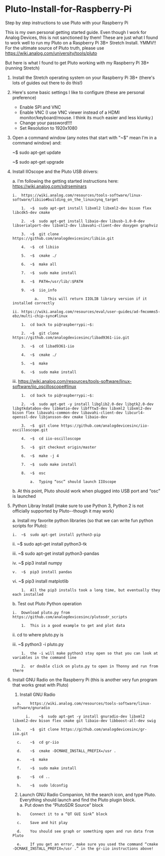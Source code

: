 # Pluto-Install-for-Raspberry-Pi
Step by step instructions to use Pluto with your Raspberry Pi

This is my own personal getting started guide.  Even though I work for Analog Devices, this is not sanctioned by them!  These are just what I found to work well to run my Pluto on a Raspberry Pi 3B+ Stretch Install.  YMMV!!  
For the ultimate source of Pluto truth, please use https://wiki.analog.com/university/tools/pluto

But here is what I found to get Pluto working with my Raspberry Pi 3B+ (running Stretch)

1.  Install the Stretch operating system on your Raspberry Pi 3B+ (there's lots of guides out there to do this!)

2.  Here's some basic settings I like to configure (these are personal preference)
    - Enable SPI and VNC
    - Enable VNC (I use VNC viewer instead of a HDMI monitor/keyboard/mouse.  I think its much easier and less klunky.)
    - Change your password!!!!
    - Set Resolution to 1920x1080
    
3.  Open a command window (any notes that start with "~$" mean I'm in a command window) and:

    ~$ sudo apt-get update
    
    ~$ sudo apt-get upgrade
    
4.  Install IIOscope and the Pluto USB drivers:

    a.	I'm following the getting started instructions here:  https://wiki.analog.com/sdrseminars
    
        i.	https://wiki.analog.com/resources/tools-software/linux-software/libiio#building_on_the_linuxzynq_target
        
            1.	~$  sudo apt-get install libxml2 libxml2-dev bison flex libcdk5-dev cmake
            
            2.	~$  sudo apt-get install libaio-dev libusb-1.0-0-dev libserialport-dev libxml2-dev libavahi-client-dev doxygen graphviz
            
            3.	~$  git clone https://github.com/analogdevicesinc/libiio.git
            
            4.	~$  cd libiio
            
            5.	~$  cmake ./
            
            6.	~$  make all
            
            7.	~$  sudo make install
            
            8.	~$  PATH=/usr/lib/:$PATH
            
            9.	~$  iio_info
            
                  a.	This will return IIOLIB library version if it installed correctly
                  
        ii.	https://wiki.analog.com/resources/eval/user-guides/ad-fmcomms5-ebz/multi-chip-sync#linux
        
            1.	cd back to pi@raspberrypi:~$:  
            
            2.	~$  git clone https://github.com/analogdevicesinc/libad9361-iio.git
            
            3.	~$  cd libad9361-iio
            
            4.	~$  cmake ./
            
            5.	~$  make
            
            6.	~$  sudo make install
            
      iii.	https://wiki.analog.com/resources/tools-software/linux-software/iio_oscilloscope#linux
      
            1.	cd back to pi@raspberrypi:~$:  
            
            2.	~$  sudo apt-get -y install libglib2.0-dev libgtk2.0-dev libgtkdatabox-dev libmatio-dev libfftw3-dev libxml2 libxml2-dev bison flex libavahi-common-dev libavahi-client-dev libcurl4-openssl-dev libjansson-dev cmake libaio-dev
            
            3.	~$  git clone https://github.com/analogdevicesinc/iio-oscilloscope.git
            
            4.	~$  cd iio-oscilloscope
            
            5.	~$  git checkout origin/master
            
            6.	~$  make -j 4
            
            7.	~$  sudo make install
            
            8.	~$  osc
            
                a.  Typing “osc” should launch IIOscope
                
     b.	At this point, Pluto should work when plugged into USB port and “osc” is launched

5.  Python Libray Install (make sure to use Python 3, Python 2 is not officially supported by Pluto--though it may work)

    a.  Install my favorite python libraries (so that we can write fun python scripts for Pluto):
    
        i.	~$  sudo apt-get install python3-pip
        
       ii.	~$  sudo apt-get install python3-tk
       
      iii.	~$  sudo apt-get install python3-pandas
      
       iv.	~$  pip3 install numpy
       
        v.	~$  pip3 install pandas
        
       vi.	~$  pip3 install matplotlib
       
            1.	All the pip3 installs took a long time, but eventually they each installed
            
    b. Test out Pluto Python operation
    
        i.	Download pluto.py from https://github.com/analogdevicesinc/plutosdr_scripts
        
            1.  This is a good example to get and plot data
            
       ii.	cd to where pluto.py is
       
      iii.	~$  python3 -i pluto.py
      
            1.	the -i will make python3 stay open so that you can look at variables in the command line
            
            2.	or double click on pluto.py to open in Thonny and run from there
            
6.  Install GNU Radio on the Raspberry Pi (this is another very fun program that works great with Pluto)

      1.	Install GNU Radio
      
          a.	https://wiki.analog.com/resources/tools-software/linux-software/gnuradio
          
              i.	~$  sudo apt-get -y install gnuradio-dev libxml2 libxml2-dev bison flex cmake git libaio-dev libboost-all-dev swig
              
          b.	~$  git clone https://github.com/analogdevicesinc/gr-iio.git
          
          c.	~$  cd gr-iio
          
          d.	~$  cmake -DCMAKE_INSTALL_PREFIX=/usr .
          
          e.	~$  make 
          
          f.	~$  sudo make install
          
          g.	~$  cd ..
          
          h.	~$  sudo ldconfig
          
      2.	Launch GNU Radio Companion, hit the search icon, and type Pluto.  Everything should launch and find the Pluto plugin block.  
          a.	Put down the “PlutoSDR Source” block
          
          b.	Connect it to a “QT GUI Sink” block
          
          c.	Save and hit play
          
          d.	You should see graph or something open and run data from Pluto
          
          e.	If you get an error, make sure you used the command “cmake -DCMAKE_INSTALL_PREFIX=/usr .” in the gr-iio instructions above!

 
